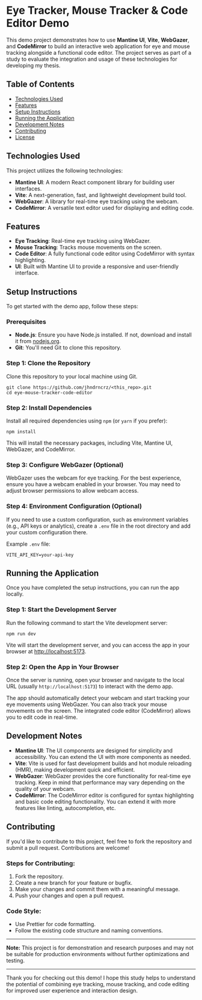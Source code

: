 # Eye Tracker, Mouse Tracker & Code Editor Demo

This demo project demonstrates how to use **Mantine UI**, **Vite**, **WebGazer**, and **CodeMirror** to build an interactive web application for eye and mouse tracking alongside a functional code editor. The project serves as part of a study to evaluate the integration and usage of these technologies for developing my thesis.

## Table of Contents
- [Technologies Used](#technologies-used)
- [Features](#features)
- [Setup Instructions](#setup-instructions)
- [Running the Application](#running-the-application)
- [Development Notes](#development-notes)
- [Contributing](#contributing)
- [License](#license)

## Technologies Used
This project utilizes the following technologies:
- **Mantine UI**: A modern React component library for building user interfaces.
- **Vite**: A next-generation, fast, and lightweight development build tool.
- **WebGazer**: A library for real-time eye tracking using the webcam.
- **CodeMirror**: A versatile text editor used for displaying and editing code.

## Features
- **Eye Tracking**: Real-time eye tracking using WebGazer.
- **Mouse Tracking**: Tracks mouse movements on the screen.
- **Code Editor**: A fully functional code editor using CodeMirror with syntax highlighting.
- **UI**: Built with Mantine UI to provide a responsive and user-friendly interface.

## Setup Instructions

To get started with the demo app, follow these steps:

### Prerequisites
- **Node.js**: Ensure you have Node.js installed. If not, download and install it from [nodejs.org](https://nodejs.org/).
- **Git**: You'll need Git to clone this repository.

### Step 1: Clone the Repository
Clone this repository to your local machine using Git.

```
git clone https://github.com/jhndrncrz/<this_repo>.git
cd eye-mouse-tracker-code-editor
```

### Step 2: Install Dependencies
Install all required dependencies using `npm` (or `yarn` if you prefer):

```
npm install
```

This will install the necessary packages, including Vite, Mantine UI, WebGazer, and CodeMirror.

### Step 3: Configure WebGazer (Optional)
WebGazer uses the webcam for eye tracking. For the best experience, ensure you have a webcam enabled in your browser. You may need to adjust browser permissions to allow webcam access.

### Step 4: Environment Configuration (Optional)
If you need to use a custom configuration, such as environment variables (e.g., API keys or analytics), create a `.env` file in the root directory and add your custom configuration there.

Example `.env` file:
```
VITE_API_KEY=your-api-key
```

## Running the Application

Once you have completed the setup instructions, you can run the app locally.

### Step 1: Start the Development Server
Run the following command to start the Vite development server:

```
npm run dev
```

Vite will start the development server, and you can access the app in your browser at [http://localhost:5173](http://localhost:5173).

### Step 2: Open the App in Your Browser
Once the server is running, open your browser and navigate to the local URL (usually `http://localhost:5173`) to interact with the demo app.

The app should automatically detect your webcam and start tracking your eye movements using WebGazer. You can also track your mouse movements on the screen. The integrated code editor (CodeMirror) allows you to edit code in real-time.

## Development Notes
- **Mantine UI**: The UI components are designed for simplicity and accessibility. You can extend the UI with more components as needed.
- **Vite**: Vite is used for fast development builds and hot module reloading (HMR), making development quick and efficient.
- **WebGazer**: WebGazer provides the core functionality for real-time eye tracking. Keep in mind that performance may vary depending on the quality of your webcam.
- **CodeMirror**: The CodeMirror editor is configured for syntax highlighting and basic code editing functionality. You can extend it with more features like linting, autocompletion, etc.

## Contributing

If you'd like to contribute to this project, feel free to fork the repository and submit a pull request. Contributions are welcome!

### Steps for Contributing:
1. Fork the repository.
2. Create a new branch for your feature or bugfix.
3. Make your changes and commit them with a meaningful message.
4. Push your changes and open a pull request.

### Code Style:
- Use Prettier for code formatting.
- Follow the existing code structure and naming conventions.

---

**Note:** This project is for demonstration and research purposes and may not be suitable for production environments without further optimizations and testing.

---

Thank you for checking out this demo! I hope this study helps to understand the potential of combining eye tracking, mouse tracking, and code editing for improved user experience and interaction design.

